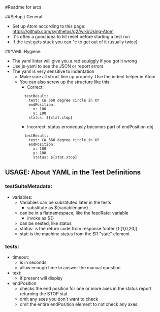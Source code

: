 #Readme for arcs

##Setup / General
- Set up Atom according to this page: https://github.com/synthetos/g2/wiki/Using-Atom
- It's often a good idea to hit reset before starting a test run
- If the test gets stuck you can ^c to get out of it (usually twice)

##YAML Hygiene
- The yaml linter will give you a red squiggly if you got it wrong
- Use js-yaml to see the JSON or report errors
- The yaml is very sensitive to indentation
  - Make sure all struct line up properly. Use the indent helper in Atom
  - You can also screw up the structure like this:
    - Correct:
    ```
      testResult:
        text: CW 360 degree circle in XY
        endPosition:
          x: 100
          y: 100
        status: ${stat.stop}
    ```
    - Incorrect: status erroneously becomes part of endPosition obj
    ```
      testResult:
        text: CW 360 degree circle in XY
        endPosition:
          x: 100
          y: 100
          status: ${stat.stop}
    ```

## USAGE: About YAML in the Test Definitions

### testSuiteMetadata:
- variables:
  - Variables can be substituted later in the tests
    - substitute as ${variablename}
  - can be in a flatnamespace, like the feedRate: variable
    - invoke as ${}
  - can be nested, like status
  - status: is the return code from response footer {f:[1,0,20]}
  - stat: is the machine status from the SR "stat:" element

### tests:
- timeout:
  - is in seconds
  - allow enough time to answer the manual question
- text:
  - if present will display
- endPosition
  - checks the end position for one or more axes in the status report returning the STOP stat.
  - omit any axes you don't want to check
  - omit the entire endPosition element to not check any axes

